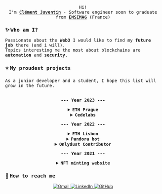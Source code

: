 <p align="center">
  <br>
  <samp> Hi! 
    <br>
    I'm 
    <b>
      <a rel="nofollow noopener noreferrer" target="_blank" href="https://www.linkedin.com/in/cl%C3%A9ment-juventin-ab81841a3/">Clément Juventin</a>
    </b> - Software engineer soon to graduate from 
    <b>
    <a rel="nofollow noopener noreferrer" target="_blank" href="https://ensimag.grenoble-inp.fr/">ENSIMAG</a>
    </b>(France) </br>
  </samp>
</p>

### :sparkles: <samp> Who am I? </samp>
<samp>
    Passionate about the <b>Web3</b> I would like to find my <b>future job</b> there (and i will).</br>
    Topics interesting me the most about blockchains are <b>automation</b> and <b>security</b>.
</samp> <br/>

### :star: <samp> My proudest projects </samp>
<samp>
    As a junior developer and a student, I hope this list will grow in the future. <br/>
</samp>
</br>
<p align="center">
  <samp><b>--- Year 2023 ---</b></samp>
   <details align="center">
    <summary>
      <b>
        <samp>ETH Prague</samp>
      </b>
    </summary>
    <samp>
      <b><a href="https://ethprague.com/">ETH Prague</a></b> was a superb Hackathon.
      I worked on designing the smart contract and integrating TheGraph's technology. Unfortunately, we're leaving without a jury citation, but this hackathon was an incredible human experience and I             learned a lot, so for me, it was a real success.<br/>
      See all my hackathons projects <a href="https://github.com/clementjuventin/Hackathon-Projects">here</a>.
      </samp>
  </details>
  <details align="center">
    <summary>
      <b>
        <samp>Cedelabs</samp>
      </b>
    </summary>
    <samp>
      I joined the Paris-based startup <a href="https://cedelabs.io/">Cedelabs</a> as an intern full-stack developer. <br/>
      For me, this job is an opportunity to get my feet firmly planted in the WEB3 ecosystem. I also intend to acquire a range of cross-disciplinary skills before specializing in a particular field.
      </samp>
  </details>
</p>
<p align="center">
  <samp><b>--- Year 2022 ---</b></samp>
  <details align="center">
    <summary>
      <b>
        <samp>ETH Lisbon </samp>
      </b>
    </summary>
    <samp>
      <b><a href="https://www.ethlisbon.org/">ETH Lisbon</a></b> was an Hackathon organized by the <b><a href="https://www.ethereum.org/">Ethereum Foundation</a></b> in Lisbon.<br/>
      I was part of a team of 4 people working on <b>SafeCheck</b>, a security tool to simulate transactions and study smart contracts.<br/> 
      We won the <b>Main stage</b> (for being in the top 10 projects), the <b>honorable mention</b> from <b><a href="https://metamask.io/">Metamask</a></b> and the second place for the best use of <b>computation over data</b> from <b><a href="https://filecoin.io/">Filecoin</a></b> and <b><a href="https://ipfs.tech/">IPFS</a></b>.<br/>
      See all my hackathons projects <a href="https://github.com/clementjuventin/Hackathon-Projects">here</a>.
      </samp>
  </details>
  <details align="center">
    <summary>
      <b>
        <samp>Pandora bot</samp>
      </b>
    </summary>
    <samp>
    <b>Pandora bot</b> was an automation tool for the <b><a href="https://aptoslabs.com/">Aptos</a></b> blockchain.<br/>
    It was made in Golang. It could transfer, mint, list, or unlist tokens automatically.<br/>
  </samp>
  </details>
  <details align="center">
    <summary>
      <b>
        <samp>Onlydust Contributor</samp>
      </b>
    </summary>
    <samp>
    I contributed on the <b><a href="https://www.onlydust.xyz/">Onlydust</a></b> platform to develop the tools available on the <b><a href="https://starknet.io/">Starknet</a></b> ecosystem.<br/>
  </samp>
  </details>
</p>
<p align="center">
  <samp><b>--- Year 2021 ---</b></samp>
  <details align="center">
    <summary>
      <b>
        <samp>NFT minting website</samp>
      </b>
    </summary>
    <samp>
    I built everything needed to mint NFTS from a website.<br/>
    Here is the repository:<br/>
    - <a href="https://github.com/clementjuventin/NFT-Minting-Website-x-Smart-contract">NFT minting website (Deleted)</a><br/>
  </samp>
  </details>
</p>

### :clap: <samp> How to reach me </samp>
<p align="center">
<a href="mailto:clementjuventin@gmail.com">
    <img img src="https://img.shields.io/badge/gmail-%23EA4335.svg?style=plastic&logo=gmail&logoColor=white" alt="Gmail"/>
  </a>
    <a href="https://www.linkedin.com/in/cl%C3%A9ment-juventin-ab81841a3/">
    <img src="https://img.shields.io/badge/linkedin-%230A66C2.svg?style=plastic&logo=linkedin&logoColor=white" alt="LinkedIn" />
  </a>
    <a href="https://github.com/clementjuventin">
    <img src="https://img.shields.io/badge/github-%23181717.svg?style=plastic&logo=github&logoColor=white" alt="GitHub" />
  </a>
</p>
